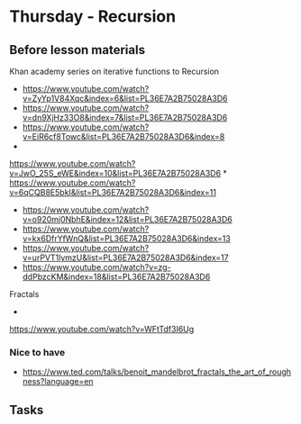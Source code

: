 # Thursday - Recursion

## Before lesson materials
Khan academy series on iterative functions to Recursion   
* https://www.youtube.com/watch?v=ZyYp1V84Xqc&index=6&list=PL36E7A2B75028A3D6
* https://www.youtube.com/watch?v=dn9XjHz33O8&index=7&list=PL36E7A2B75028A3D6
* https://www.youtube.com/watch?v=EiR6cf8Towc&list=PL36E7A2B75028A3D6&index=8
*
https://www.youtube.com/watch?v=JwO_25S_eWE&index=10&list=PL36E7A2B75028A3D6
*
https://www.youtube.com/watch?v=6qCQB8E5bkI&list=PL36E7A2B75028A3D6&index=11
* https://www.youtube.com/watch?v=o920mj0NbhE&index=12&list=PL36E7A2B75028A3D6
* https://www.youtube.com/watch?v=kx6DfrYfWnQ&list=PL36E7A2B75028A3D6&index=13
* https://www.youtube.com/watch?v=urPVT1lymzU&list=PL36E7A2B75028A3D6&index=17
* https://www.youtube.com/watch?v=zg-ddPbzcKM&index=18&list=PL36E7A2B75028A3D6

Fractals   

*
https://www.youtube.com/watch?v=WFtTdf3I6Ug

### Nice to have
* https://www.ted.com/talks/benoit_mandelbrot_fractals_the_art_of_roughness?language=en


## Tasks
